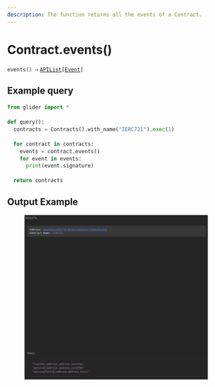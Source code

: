 ```yaml
---
description: The function returns all the events of a Contract.
---
```


# Contract.events()

`events() →` [`APIList`](../iterables/apilist.md)`[`[`Event`](../event/)`]`

## Example query

```python
from glider import *

def query():
  contracts = Contracts().with_name("IERC721").exec(1)

  for contract in contracts:
    events = contract.events()
    for event in events:
      print(event.signature)

  return contracts
```

## &#x20;Output Example

<figure><img src="../../.gitbook/assets/image (1) (1) (1) (1) (1) (1) (1) (1) (1) (1) (1) (1) (1) (1) (1).png" alt=""><figcaption></figcaption></figure>
